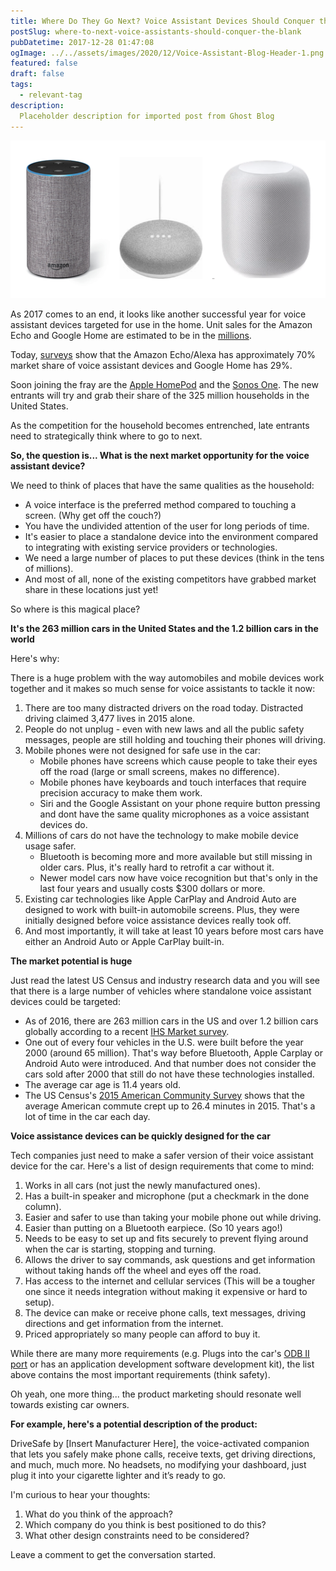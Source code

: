 ```yaml
---
title: Where Do They Go Next? Voice Assistant Devices Should Conquer the ________ Market
postSlug: where-to-next-voice-assistants-should-conquer-the-blank
pubDatetime: 2017-12-28 01:47:08
ogImage: ../../assets/images/2020/12/Voice-Assistant-Blog-Header-1.png
featured: false
draft: false
tags:
  - relevant-tag
description:
  Placeholder description for imported post from Ghost Blog 
---
```

![Featured Image](../../assets/images/2020/12/Voice-Assistant-Blog-Header-1.png)

As 2017 comes to an end, it looks like another successful year for voice assistant devices targeted for use in the home. Unit sales for the Amazon Echo and Google Home are estimated to be in the [millions](http://www.businessinsider.com/jeff-bezos-amazon-alexa-quote-2017-10).

Today, [surveys](https://www.statista.com/chart/12342/smart-speaker-shipments/) show that the Amazon Echo/Alexa has approximately 70% market share of voice assistant devices and Google Home has 29%.

Soon joining the fray are the [Apple HomePod](https://www.apple.com/homepod/) and the [Sonos One](https://www.sonos.com/en-us/shop/one.html). The new entrants will try and grab their share of the 325 million households in the United States.

As the competition for the household becomes entrenched, late entrants need to strategically think where to go to next.

**So, the question is... What is the next market opportunity for the voice assistant device?**

We need to think of places that have the same qualities as the household:

*   A voice interface is the preferred method compared to touching a screen. (Why get off the couch?)
*   You have the undivided attention of the user for long periods of time.
*   It's easier to place a standalone device into the environment compared to integrating with existing service providers or technologies.
*   We need a large number of places to put these devices (think in the tens of millions).
*   And most of all, none of the existing competitors have grabbed market share in these locations just yet!

So where is this magical place?

**It's the 263 million cars in the United States and the 1.2 billion cars in the world**

Here's why:

There is a huge problem with the way automobiles and mobile devices work together and it makes so much sense for voice assistants to tackle it now:

1.  There are too many distracted drivers on the road today. Distracted driving claimed 3,477 lives in 2015 alone.
2.  People do not unplug - even with new laws and all the public safety messages, people are still holding and touching their phones will driving.
3.  Mobile phones were not designed for safe use in the car:
    *   Mobile phones have screens which cause people to take their eyes off the road (large or small screens, makes no difference).
    *   Mobile phones have keyboards and touch interfaces that require precision accuracy to make them work.
    *   Siri and the Google Assistant on your phone require button pressing and dont have the same quality microphones as a voice assistant devices do.
4.  Millions of cars do not have the technology to make mobile device usage safer.
    *   Bluetooth is becoming more and more available but still missing in older cars. Plus, it's really hard to retrofit a car without it.
    *   Newer model cars now have voice recognition but that's only in the last four years and usually costs $300 dollars or more.
5.  Existing car technologies like Apple CarPlay and Android Auto are designed to work with built-in automobile screens. Plus, they were initially designed before voice assistance devices really took off.
6.  And most importantly, it will take at least 10 years before most cars have either an Android Auto or Apple CarPlay built-in.

**The market potential is huge**

Just read the latest US Census and industry research data and you will see that there is a large number of vehicles where standalone voice assistant devices could be targeted:

*   As of 2016, there are 263 million cars in the US and over 1.2 billion cars globally according to a recent [IHS Market survey](http://news.ihsmarkit.com/press-release/automotive/vehicles-getting-older-average-age-light-cars-and-trucks-us-rises-again-201).
*   One out of every four vehicles in the U.S. were built before the year 2000 (around 65 million). That's way before Bluetooth, Apple Carplay or Android Auto were introduced. And that number does not consider the cars sold after 2000 that still do not have these technologies installed.
*   The average car age is 11.4 years old.
*   The US Census's [2015 American Community Survey](https://factfinder.census.gov/faces/tableservices/jsf/pages/productview.xhtml?src=bkmk) shows that the average American commute crept up to 26.4 minutes in 2015. That's a lot of time in the car each day.

**Voice assistance devices can be quickly designed for the car**

Tech companies just need to make a safer version of their voice assistant device for the car. Here's a list of design requirements that come to mind:

1.  Works in all cars (not just the newly manufactured ones).
2.  Has a built-in speaker and microphone (put a checkmark in the done column).
3.  Easier and safer to use than taking your mobile phone out while driving.
4.  Easier than putting on a Bluetooth earpiece. (So 10 years ago!)
5.  Needs to be easy to set up and fits securely to prevent flying around when the car is starting, stopping and turning.
6.  Allows the driver to say commands, ask questions and get information without taking hands off the wheel and eyes off the road.
7.  Has access to the internet and cellular services (This will be a tougher one since it needs integration without making it expensive or hard to setup).
8.  The device can make or receive phone calls, text messages, driving directions and get information from the internet.
9.  Priced appropriately so many people can afford to buy it.

While there are many more requirements (e.g. Plugs into the car's [ODB II port](https://en.wikipedia.org/wiki/On-board_diagnostics) or has an application development software development kit), the list above contains the most important requirements (think safety).

Oh yeah, one more thing... the product marketing should resonate well towards existing car owners.

**For example, here's a potential description of the product:**

DriveSafe by \[Insert Manufacturer Here\], the voice-activated companion that lets you safely make phone calls, receive texts, get driving directions, and much, much more. No headsets, no modifying your dashboard, just plug it into your cigarette lighter and it’s ready to go.

I'm curious to hear your thoughts:

1.  What do you think of the approach?
2.  Which company do you think is best positioned to do this?
3.  What other design constraints need to be considered?

Leave a comment to get the conversation started.
